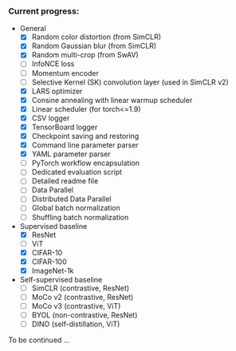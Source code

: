 ### Current progress:

- General
	- [x] Random color distortion (from SimCLR)
	- [x] Random Gaussian blur (from SimCLR)
	- [x] Random multi-crop (from SwAV)
	- [ ] InfoNCE loss
	- [ ] Momentum encoder
	- [ ] Selective Kernel (SK) convolution layer (used in SimCLR v2)
	- [x] LARS optimizer
	- [x] Consine annealing with linear warmup scheduler
	- [x] Linear scheduler (for torch<=1.9)
	- [x] CSV logger
	- [x] TensorBoard logger
	- [x] Checkpoint saving and restoring 
	- [x] Command line parameter parser
	- [x] YAML parameter parser
	- [ ] PyTorch workflow encapsulation
	- [ ] Dedicated evaluation script
	- [ ] Detailed readme file
	- [ ] Data Parallel
	- [ ] Distributed Data Parallel
	- [ ] Global batch normalization
	- [ ] Shuffling batch normalization

- Supervised baseline
	- [x] ResNet
	- [ ] ViT
	- [x] CIFAR-10
	- [x] CIFAR-100
	- [x] ImageNet-1k

- Self-supervised baseline
	- [ ] SimCLR (contrastive, ResNet)
	- [ ] MoCo v2 (contrastive, ResNet)
	- [ ] MoCo v3 (contrastive, ViT)
	- [ ] BYOL (non-contrastive, ResNet)
	- [ ] DINO (self-distillation, ViT)

To be continued ...
